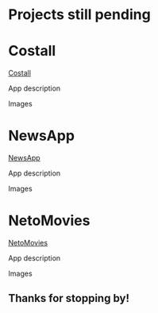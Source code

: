 # Projects still pending

# Costall
[Costall](https://github.com/TOLANY-LANNIE/Costall-Meeting-Ledger-App)
<p>
  App description
</p>
<p>
  Images
</p>

#  NewsApp
[NewsApp](https://github.com/TOLANY-LANNIE/News-App)
<p>
  App description
</p>
<p>
  Images
</p>

# NetoMovies
[NetoMovies](https://github.com/TOLANY-LANNIE/Guardian-News-App)
<p>
  App description
</p>
<p>
  Images
</p>

## Thanks for stopping by!
